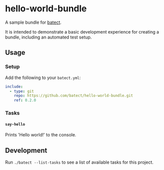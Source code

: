 # hello-world-bundle

A sample bundle for [batect](https://batect.dev).

It is intended to demonstrate a basic development experience for creating a bundle, including an automated test setup.

## Usage

### Setup

Add the following to your `batect.yml`:

```yaml
include:
  - type: git
    repo: https://github.com/batect/hello-world-bundle.git
    ref: 0.2.0
```

### Tasks

#### `say-hello`

Prints 'Hello world!' to the console.

## Development

Run `./batect --list-tasks` to see a list of available tasks for this project.
